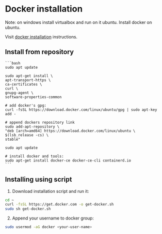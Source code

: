 # Docker installation

Note: on windows install virtualbox and run on it ubuntu. Install docker on ubuntu.

Visit [docker installation](https://docs.docker.com/install/linux/docker-ce/ubuntu/) instructions.

## Install from repository

    ```bash
    sudo apt update

    sudo apt-get install \
    apt-transport-https \
    ca-certificates \
    curl \
    gnupg-agent \
    software-properties-common

    # add docker's gpg:
    curl -fsSL https://download.docker.com/linux/ubuntu/gpg | sudo apt-key add -

    # append dockers repository link
    sudo add-apt-repository \
    "deb [arch=amd64] https://download.docker.com/linux/ubuntu \
    $(lsb_release -cs) \
    stable"

    sudo apt update

    # install docker and tools:
    sudo apt-get install docker-ce docker-ce-cli containerd.io
    ```

## Installing using script

1. Download installation script and run it:

  ```bash
  cd ~
  curl -fsSL https://get.docker.com -o get-docker.sh
  sudo sh get-docker.sh
  ```
2. Append your username to docker group:

  ```bash
  sudo usermod -aG docker <your-user-name>
  ```
